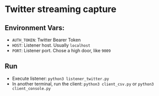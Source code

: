 # Twitter streaming capture

## Environment Vars:
 - `AUTH_TOKEN`: Twitter Bearer Token
 - `HOST`: Listener host. Usually `localhost`
 - `PORT`: Listener port. Chose a high door, like `9009`

## Run
 - Execute listener: `python3 listener_twitter.py`
 - In another terminal, run the client: `python3 client_csv.py` or `python3 client_console.py`
 